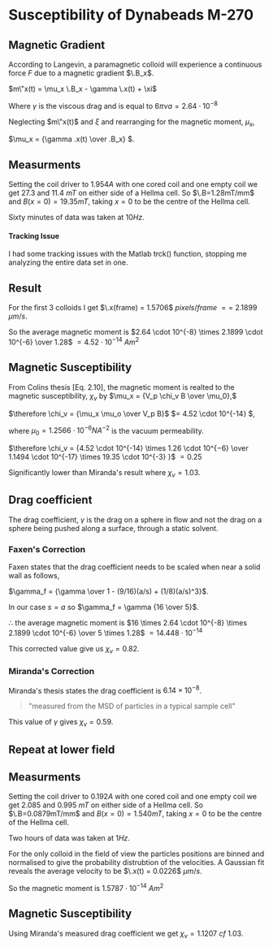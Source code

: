# Susceptibility of Dynabeads M-270

## Magnetic Gradient

According to Langevin, a paramagnetic colloid will experience a continuous force $F$ due to a magnetic gradient $\.B_x$.

$m\"x(t) = \mu_x \.B_x - \gamma \.x(t) + \xi$

Where $\gamma$ is the viscous drag and is equal to $6 \pi \nu a = 2.64\cdot10^{-8}$

Neglecting $m\"x(t)$ and $\xi$ and rearranging for the magnetic moment, $\mu_x$,

$\mu_x = {\gamma \.x(t) \over \.B_x} $.

## Measurments

Setting the coil driver to $1.954 A$ with one cored coil and one empty coil we get $27.3$ and $11.4$ $mT$ on either side of a Hellma cell. So $\.B=1.28mT/mm$ and $B(x=0) = 19.35 mT$, taking $x=0$ to be the centre of the Hellma cell.

Sixty minutes of data was taken at $10 Hz$.

#### Tracking Issue

I had some tracking issues with the Matlab trck() function, stopping me analyzing the entire data set in one.

## Result

For the first 3 colloids I get $\.x(frame) = 1.5706$ $pixels / frame$ $==$ $2.1899$ $\mu m /s$.

So the average magnetic moment is $2.64 \cdot 10^{-8} \times 2.1899 \cdot 10^{-6} \over 1.28$ $=4.52 \cdot 10^{-14}$ $A m^2$

## Magnetic Susceptibility

From Colins thesis [Eq. 2.10], the magnetic moment is realted to the magnetic susceptibility, $\chi_v$ by $\mu_x = {V_p \chi_v B \over \mu_0},$

$\therefore \chi_v = {\mu_x \mu_o \over V_p B}$ $= 4.52 \cdot 10^{-14} $,

where $\mu_0 = 1.2566 \cdot 10^{−6} N A^{-2}$ is the vacuum permeability.

$\therefore \chi_v = {4.52 \cdot 10^{-14} \times 1.26 \cdot 10^{−6}  \over 1.1494 \cdot 10^{-17}  \times 19.35 \cdot 10^{-3} }$ $= 0.25$

Significantly lower than Miranda's result where $\chi_v = 1.03$.

## Drag coefficient

The drag coefficient, $\gamma$ is the drag on a sphere in flow and not the drag on a sphere being pushed along a surface, through a static solvent.

### Faxen's Correction

Faxen states that the drag coefficient needs to be scaled when near a solid wall as follows,

$\gamma_f = {\gamma \over 1 - (9/16)(a/s) + (1/8)(a/s)^3}$.

In our case $s=a$ so $\gamma_f = \gamma {16 \over 5}$.

$\therefore$ the average magnetic moment is $16 \times 2.64 \cdot 10^{-8} \times 2.1899 \cdot 10^{-6} \over 5 \times 1.28$ $=14.448 \cdot 10^{-14}$ 

This corrected value give us $\chi_v =0.82$.

### Miranda's Correction

Miranda's thesis states the drag coefficient is $6.14 \times 10^{−8}$.

>"measured from the MSD of particles in a typical sample cell"

This value of $\gamma$ gives $\chi_v =0.59$.

## Repeat at lower field

## Measurments

Setting the coil driver to $0.192 A$ with one cored coil and one empty coil we get $2.085$ and $0.995$ $mT$ on either side of a Hellma cell. So $\.B=0.0879mT/mm$ and $B(x=0) =  1.540 mT$, taking $x=0$ to be the centre of the Hellma cell.

Two hours of data was taken at $1 Hz$.

For the only colloid in the field of view the particles positions are binned and normalised to give the probability distrubtion of the velocities. A Gaussian fit reveals the average velocity to be $\.x(t) = 0.0226$ $\mu m /s$.

So the magnetic moment is $1.5787 \cdot 10^{-14}$ $A m^2$

## Magnetic Susceptibility

Using Miranda's measured drag coefficient we get $\chi_v =1.1207$ $cf$ $1.03$.